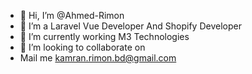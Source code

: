 - 👋 Hi, I’m @Ahmed-Rimon
- 👀 I’m a Laravel Vue Developer And Shopify Developer
- 🌱 I’m currently working M3 Technologies 
- 💞️ I’m looking to collaborate on 
- Mail me kamran.rimon.bd@gmail.com

<!---
Ahmed-Rimon/Ahmed-Rimon is a ✨ special ✨ repository because its `README.md` (this file) appears on your GitHub profile.
You can click the Preview link to take a look at your changes.
--->
